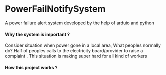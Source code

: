 # PowerFailNotifySystem

A power failure alert system developed by the help of arduio and python <br>
#### Why the system is important ?
  Consider situation when power gone in a local area, What peoples normally do?.Half of peoples calls to the electricity board/provider to raise a complaint .
  This situation is making super hard for all kind of workers
#### How this project works ?
    
